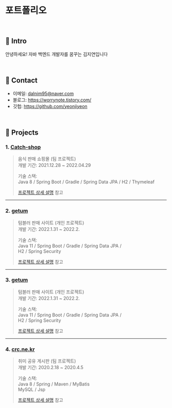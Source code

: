 # 포트폴리오
>

</br>

## :pushpin: Intro
안녕하세요! 자바 백엔드 개발자를 꿈꾸는 김지연입니다

</br>

## :pushpin: Contact
- 이메일: dalnim95@naver.com
- 블로그: https://worrynote.tistory.com/
- 깃헙: https://github.com/yeonjiyeon

</br>

## :pushpin: Projects


### 1. [Catch-shop](https://github.com/yeonjiyeon/catch-shop)
>음식 판매 쇼핑몰  (팀 프로젝트)  
>개발 기간: 2021.12.28 ~ 2022.04.29  
>  
>기술 스택:  
>Java 8 / Spring Boot / Gradle / Spring Data JPA /
>H2 / Thymeleaf  
> 
>[프로젝트 상세 설명](https://github.com/yeonjiyeon/catch-shop) 참고





---
### 2. [getum](https://github.com/yeonjiyeon/getum)
>텀블러 판매 사이트 (개인 프로젝트)  
>개발 기간: 2022.1.31 ~ 2022.2.  
>  
>기술 스택:  
>Java 11 / Spring Boot / Gradle / Spring Data JPA /  
>H2 / Spring Security
>  
>[프로젝트 상세 설명](https://github.com/yeonjiyeon/getum) 참고




---


### 3. [getum](https://github.com/yeonjiyeon/getum)
>텀블러 판매 사이트 (개인 프로젝트)  
>개발 기간: 2022.1.31 ~ 2022.2.  
>  
>기술 스택:  
>Java 11 / Spring Boot / Gradle / Spring Data JPA /  
>H2 / Spring Security
>  
>[프로젝트 상세 설명](https://github.com/yeonjiyeon/getum) 참고




---

### 4. [crc.ne.kr](https://github.com/yeonjiyeon/crc.ne.kr)
>취미 공유 게시판 (팀 프로젝트)  
>개발 기간: 2020.2.18 ~ 2020.4.5  
>  
>기술 스택:  
>Java 8 / Spring / Maven / MyBatis  
>MySQL / Jsp
>  
>[프로젝트 상세 설명](https://github.com/yeonjiyeon/crc.ne.kr) 참고








